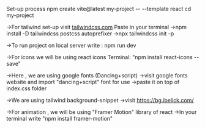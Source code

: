 Set-up process
npm create vite@latest my-project -- --template react
cd my-project

->For tailwind set-up visit [tailwindcss.com](https://tailwindcss.com/docs/guides/vite)
    Paste in your terminal
    ->npm install -D tailwindcss postcss autoprefixer
    ->npx tailwindcss init -p

->To run project on local server write : 
    npm run dev

->For icons we will be using react icons
    Terminal: "npm install react-icons --save"

->Here , we are using google fonts (Dancing+script)
    ->visit google fonts website and import "dancing+script" font for use
    ->paste it on top of index.css folder

->We are using tailwind background-snippet
    ->visit https://bg.ibelick.com/

->For animation , we will be using "Framer Motion" library of react
    ->In your terminal write "npm install framer-motion"
    